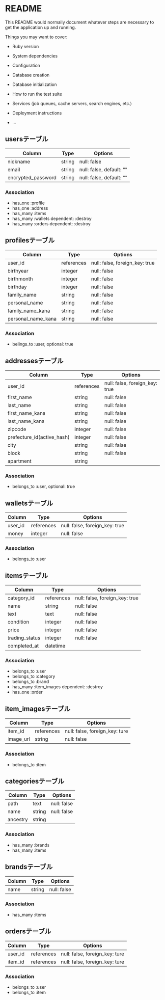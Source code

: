 # README

This README would normally document whatever steps are necessary to get the
application up and running.

Things you may want to cover:

* Ruby version

* System dependencies

* Configuration

* Database creation

* Database initialization

* How to run the test suite

* Services (job queues, cache servers, search engines, etc.)

* Deployment instructions

* ...
## usersテーブル
|Column|Type|Options|
|------|----|-------|
|nickname|string|null: false|
|email|string|null: false, default: ""|
|encrypted_password|string|null: false, default: ""|

### Association
- has_one :profile
- has_one :address
- has_many :items
- has_many :wallets dependent: :destroy
- has_many :orders dependent: :destroy

## profilesテーブル
|Column|Type|Options|
|------|----|-------|
|user_id|references|null: false, foreign_key: true|
|birthyear|integer|null: false|
|birthmonth|integer|null: false|
|birthday|integer|null: false|
|family_name|string|null: false|
|personal_name|string|null: false|
|family_name_kana|string|null: false|
|personal_name_kana|string|null: false|

### Association
- belings_to :user, optional: true

## addressesテーブル
|Column|Type|Options|
|------|----|-------|
|user_id|references|null: false, foreign_key: true|
|first_name|string|null: false|
|last_name|string|null: false|
|first_name_kana|string|null: false|
|last_name_kana|string|null: false|
|zipcode|integer|null: false|
|prefecture_id(active_hash)|integer|null: false|
|city|string|null: false|
|block|string|null: false|
|apartment|string|

### Association
- belongs_to :user, optional: true

## walletsテーブル
|Column|Type|Options|
|------|----|-------|
|user_id|references|null: false, foreign_key: true|
|money|integer|null: false|

### Association
- belongs_to :user

## itemsテーブル
|Column|Type|Options|
|------|----|-------|
|category_id|references|null: false, foreign_key: true|
|name|string|null: false|
|text|text|null: false|
|condition|integer|null: false|
|price|integer|null: false|
|trading_status|integer|null: false|
|completed_at|datetime|

### Association
- belongs_to :user
- belongs_to :category
- belongs_to :brand
- has_many :item_images dependent: :destroy
- has_one :order

## item_imagesテーブル
|Column|Type|Options|
|------|----|-------|
|item_id|references|null: false, foreign_key: ture|
|image_url|string|null: false|

### Association
- belongs_to :item

## categoriesテーブル
|Column|Type|Options|
|------|----|-------|
|path|text|null: false|
|name|string|null: false|
|ancestry|string|

### Association
- has_many :brands
- has_many :items

## brandsテーブル
|Column|Type|Options|
|------|----|-------|
|name|string|null: false|

### Association
- has_many :items

## ordersテーブル
|Column|Type|Options|
|------|----|-------|
|user_id|references|null: false, foreign_key: ture|
|item_id|references|null: false, foreign_key: ture|

### Association
- belongs_to :user
- belongs_to :item


